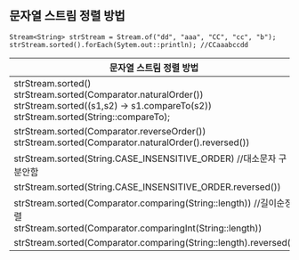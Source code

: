 ## 문자열 스트림 정렬 방법

```
Stream<String> strStream = Stream.of("dd", "aaa", "CC", "cc", "b");
strStream.sorted().forEach(Sytem.out::println); //CCaaabccdd
```

| 문자열 스트림 정렬 방법                                                                                                                                                 | 출력 결과      |
|---------------------------------------------------------------------------------------------------------------------------------------------------------------|------------|
| strStream.sorted()<br/>strStream.sorted(Comparator.naturalOrder())<br/>strStream.sorted((s1,s2) -> s1.compareTo(s2))<br/>strStream.sorted(String::compareTo); | CCaaabccdd |
| strStream.sorted(Comparator.reverseOrder())<br/>strStream.sorted(Comparator.<String>naturalOrder().reversed())                                                | ddccbaaaCC |
| strStream.sorted(String.CASE_INSENSITIVE_ORDER) //대소문자 구분안함                                                                                                   | aaabCCccdd |
| strStream.sorted(String.CASE_INSENSITIVE_ORDER.reversed())                                                                                                    | ddCCccbaaa |
| strStream.sorted(Comparator.comparing(String::length)) //길이순정렬<br/>strStream.sorted(Comparator.comparingInt(String::length))                                  | bddCCccaaa |
| strStream.sorted(Comparator.comparing(String::length).reversed()                                                                                              | aaaddCCccb |

 

